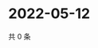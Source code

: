 # 2022-05-12

共 0 条

<!-- BEGIN WEIBO -->
<!-- 最后更新时间 Thu May 12 2022 07:16:43 GMT+0800 (China Standard Time) -->

<!-- END WEIBO -->

